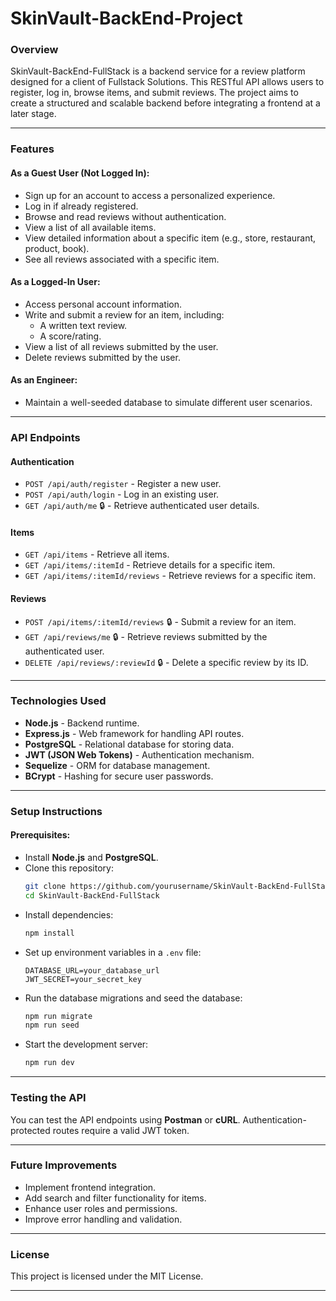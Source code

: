 # SkinVault-BackEnd-Project


### Overview
SkinVault-BackEnd-FullStack is a backend service for a review platform designed for a client of Fullstack Solutions. This RESTful API allows users to register, log in, browse items, and submit reviews. The project aims to create a structured and scalable backend before integrating a frontend at a later stage.

---

### Features

#### As a Guest User (Not Logged In):
- Sign up for an account to access a personalized experience.
- Log in if already registered.
- Browse and read reviews without authentication.
- View a list of all available items.
- View detailed information about a specific item (e.g., store, restaurant, product, book).
- See all reviews associated with a specific item.

#### As a Logged-In User:
- Access personal account information.
- Write and submit a review for an item, including:
  - A written text review.
  - A score/rating.
- View a list of all reviews submitted by the user.
- Delete reviews submitted by the user.

#### As an Engineer:
- Maintain a well-seeded database to simulate different user scenarios.

---

### API Endpoints

#### Authentication
- `POST /api/auth/register` - Register a new user.
- `POST /api/auth/login` - Log in an existing user.
- `GET /api/auth/me` 🔒 - Retrieve authenticated user details.

#### Items
- `GET /api/items` - Retrieve all items.
- `GET /api/items/:itemId` - Retrieve details for a specific item.
- `GET /api/items/:itemId/reviews` - Retrieve reviews for a specific item.

#### Reviews
- `POST /api/items/:itemId/reviews` 🔒 - Submit a review for an item.
- `GET /api/reviews/me` 🔒 - Retrieve reviews submitted by the authenticated user.
- `DELETE /api/reviews/:reviewId` 🔒 - Delete a specific review by its ID.

---

### Technologies Used
- **Node.js** - Backend runtime.
- **Express.js** - Web framework for handling API routes.
- **PostgreSQL** - Relational database for storing data.
- **JWT (JSON Web Tokens)** - Authentication mechanism.
- **Sequelize** - ORM for database management.
- **BCrypt** - Hashing for secure user passwords.

---

### Setup Instructions

#### Prerequisites:
- Install **Node.js** and **PostgreSQL**.
- Clone this repository:
  ```sh
  git clone https://github.com/yourusername/SkinVault-BackEnd-FullStack.git
  cd SkinVault-BackEnd-FullStack
  ```
- Install dependencies:
  ```sh
  npm install
  ```
- Set up environment variables in a `.env` file:
  ```
  DATABASE_URL=your_database_url
  JWT_SECRET=your_secret_key
  ```
- Run the database migrations and seed the database:
  ```sh
  npm run migrate
  npm run seed
  ```
- Start the development server:
  ```sh
  npm run dev
  ```

---

### Testing the API
You can test the API endpoints using **Postman** or **cURL**. Authentication-protected routes require a valid JWT token.

---

### Future Improvements
- Implement frontend integration.
- Add search and filter functionality for items.
- Enhance user roles and permissions.
- Improve error handling and validation.

---

### License
This project is licensed under the MIT License.

---


